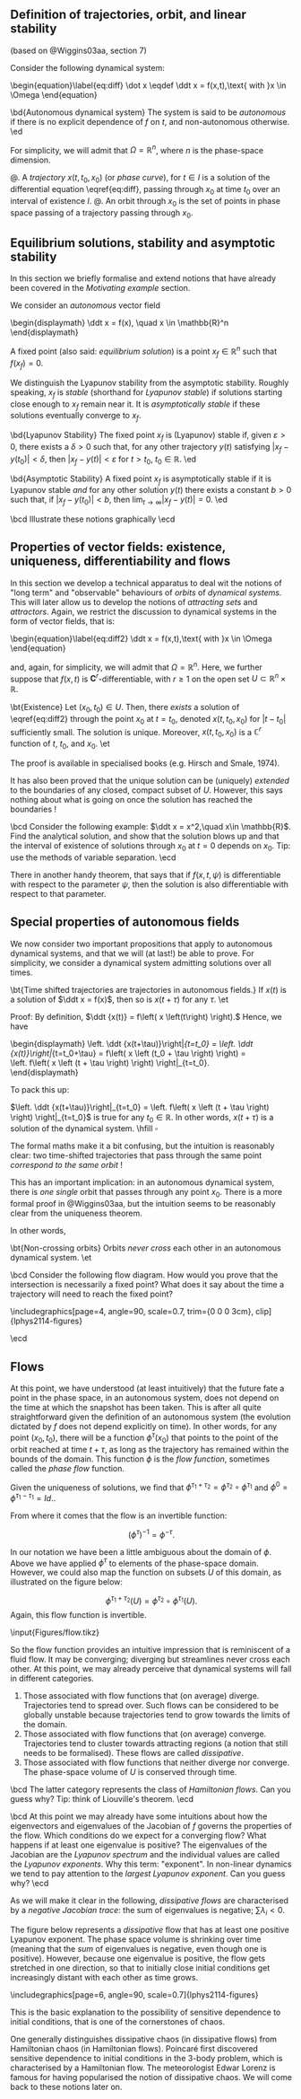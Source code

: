 ## Definition of trajectories, orbit, and linear stability  

(based on @Wiggins03aa, section 7)

Consider the following dynamical system:

\begin{equation}\label{eq:diff}
\dot x \eqdef \ddt x = f(x,t),\text{ with }x \in \Omega
\end{equation}

\bd{Autonomous dynamical system}
The system is said to be _autonomous_ if there is no explicit dependence of $f$ on $t$, and non-autonomous otherwise. 
\ed

For simplicity, we will admit that $\Omega = \mathbb{R}^n$, where $n$ is the phase-space dimension. 

@. A _trajectory_ $x(t, t_0, x_0)$ (or _phase curve_), for $t\in I$ is a solution of the differential equation \eqref{eq:diff}, passing through $x_0$ at time $t_0$ over an interval of existence $I$. 
@. An orbit through $x_0$ is the set of points in phase space passing of a trajectory passing through $x_0$. 


## Equilibrium solutions, stability and asymptotic stability

In this section we briefly formalise and extend notions that have already been covered in the _Motivating example_ section. 

We consider an _autonomous_ vector field

\begin{displaymath}
\ddt x = f(x), \quad x \in \mathbb{R}^n
\end{displaymath}

A fixed point (also said: _equilibrium solution_) is a point $x_f \in \mathbb{R}^n$ such that $f(x_f)=0$. 

We distinguish the Lyapunov stability from the asymptotic stability. Roughly speaking, $x_f$ is _stable_ (shorthand for _Lyapunov stable_) if solutions starting close enough to $x_f$ remain near it. It is _asymptotically stable_ if these solutions eventually converge to $x_f$. 

\bd{Lyapunov Stability} The fixed point $x_f$ is (Lyapunov) stable if, given $\varepsilon > 0$, there exists a $\delta > 0$ such that, for any other trajectory  $y(t)$ satisfying $|x_f-y(t_0)| < \delta$, then $|x_f-y(t)| < \varepsilon$ for $t>t_0$, $t_0 \in \mathbb{R}$. 
\ed

\bd{Asymptotic  Stability} A fixed point $x_f$ is asymptotically stable if it is Lyapunov stable _and_ for any other solution $y(t)$ there exists a constant $b>0$ such that, if $|x_f-y(t_0)| < b$, then  $\lim_{t \rightarrow \infty} |x_f-y(t)| = 0$. 
\ed

\bcd
Illustrate these notions graphically
\ecd 

<!-- 
We now reconsider the notion of linear stability, based on the developments already started in the Motivation section. 

Consider a fixed point $x_f$, and let $y = x_f + \delta x$. 

We find that

\begin{displaymath}
\left(\ddt {\delta x}\right)_j = \sum \frac{\partial f_j}{\partial x_i}  \delta x_i  + \mathcal{O}(|\delta x| ^2),
\end{displaymath}

where the derivatives are evaluated in $x_f$, and $f_j$ is the $j^\text{th}$ component of $f$, 
which we more simply write 
$$\ddt {\delta x} = \Dif f(x_f) \delta x + \mathcal{O}(|\delta x|^2).$$

The notation $\Dif f(x_f)$  refers to the Jacobian of $f$ evaluated in $x_f$. If $n=1$ (one-dimensional system), then $\Dif f$ is simply $\od{f}{x}$, which corresponds to the example in the Motivation section. 

Given that for the stability of fixed points we are only concerned with the behaviour of solutions arbitrarily close to $x_f$, it seems reasonable to inspect the linear system: 

\begin{displaymath}
\ddt {\delta x} = \Dif f(x_f) \delta x,
\end{displaymath}

We will inspect more carefully the solutions of this system in the plane in section \ref{sect:plane} but we may already anticipate that  solutions will grow exponentially in the direction of eigenvectors of the Jacobian with positive eigenvalues, and decay exponentially in the direction of eigenvectors with negative eigenvalues. 

\bd{Hyperbolic fixed point.} A fixed point is hyperbolic if all the eigenvalues of $\Dif f(x_f)$ have either a strictly positive or a strictly negative real part.
\ed

We will be able to _prove_ that a fixed point with all _negative_ eigenvalues (said to be linearly stable) is asymptotically stable. But we leave it for later. At this point, we already know enough to understand the idea of sink and source:

1. A hyperbolic fixed point is called a _sink_ if all eigenvalues of the Lyapunov spectrum have negative real parts. 
2. A hyperbolic fixed point is called a _source_ if all eigenvalues of the Lyapunov spectrum have positive real parts.
3. A hyperbolic fixed point is called a _saddle_ if some but not all eigenvalues of the Lyapunov spectrum have positive real parts
4. A non-hyperbolic fixed point with purely imaginary eigenvalues, and non-zero is a _center_.


\bcd
Consider again the motivating example with the ice sheets. Are the fixed points hyperbolic? Everywhere ? (tip: it is enough  to restrict the discussion to the case $x \neq 0$. )
\ecd 

-->

## Properties of vector fields: existence, uniqueness, differentiability and flows


In this section we develop a technical apparatus to deal wit the notions of "long term" and "observable" behaviours of _orbits_ of _dynamical systems_. This will later allow us to develop the notions of _attracting sets_ and _attractors_. Again, we  restrict the discussion to dynamical systems in the form of vector fields, that is: 

\begin{equation}\label{eq:diff2}
\ddt x = f(x,t),\text{ with }x \in \Omega
\end{equation}

and, again, for simplicity, we will admit that $\Omega = \mathbb{R}^n$. Here, we further suppose that $f(x,t)$ is $\mathbf{C}^r$-differentiable, with $r \geq 1$ on the open set $U \subset \mathbb{R}^n\times \mathbb{R}$. 

\bt{Existence} Let $(x_0,t_0)\in U$. Then, there _exists_ a solution of \eqref{eq:diff2} through the point $x_0$ at $t=t_0$, denoted $x(t,t_0,x_0)$ for $|t-t_0|$ sufficiently small. The solution is unique. Moreover, $x(t,t_0,x_0)$ is a $\mathbb{C}^r$ function of $t$, $t_0$, and $x_0$. 
\et

The proof is available in specialised books (e.g. Hirsch and Smale, 1974). 

It has also been proved that the  unique solution can be (uniquely)  _extended_ to the boundaries of any closed, compact subset of $U$. However, this says nothing about what is going on once the solution has reached the boundaries ! 

\bcd
Consider the following example: $\ddt x = x^2,\quad x\in \mathbb{R}$. Find the analytical solution, and show that the solution blows up and that the interval of existence of solutions through $x_0$ at $t=0$ depends on $x_0$. Tip: use the methods of variable separation. 
\ecd 

There in another handy theorem, that says that if $f(x,t,\psi)$ is differentiable with respect to the parameter $\psi$, then the solution is also differentiable with respect to that parameter. 

## Special properties of autonomous fields 

We now consider two important propositions that apply to autonomous dynamical systems, and that we will (at last!) be able to prove. For simplicity, we consider a dynamical system admitting solutions over all times.

\bt{Time shifted trajectories are trajectories in autonomous fields.} 
If $x(t)$ is a solution of $\ddt x = f(x)$, then so is $x(t+\tau)$ for any $\tau$. 
\et 

Proof: By definition, $\ddt {x(t)} = f\left( x \left(t\right) \right).$ Hence, we have

\begin{displaymath}
\left. \ddt {x(t+\tau)}\right|_{t=t_0} = 
\left. \ddt {x(t)}\right|_{t=t_0+\tau} = 
f\left( x \left (t_0 + \tau \right) \right) =  
\left. f\left( x \left (t + \tau \right) \right) \right|_{t=t_0}.  
\end{displaymath}

To pack this up: 

$\left. \ddt {x(t+\tau)}\right|_{t=t_0} = 
\left. f\left( x \left (t + \tau \right) \right) \right|_{t=t_0}$ is true for any $t_0\in\mathbb{R}$. In other words, $x(t+\tau)$ is a solution of the dynamical system. \hfill $\square$ 

The formal maths make it a bit confusing, but the intuition is reasonably  clear: two time-shifted trajectories that pass through the same point _correspond to the same orbit_ ! 

This has an important implication: in an autonomous dynamical system, there is _one single_ orbit that passes through any point $x_0$. There is a more formal proof in @Wiggins03aa, but the intuition seems to be reasonably clear from the uniqueness theorem.

In other words, 

\bt{Non-crossing orbits} Orbits _never cross_ each other in an autonomous dynamical system. 
\et 

\bcd
Consider the following flow diagram. How would you prove that the intersection is necessarily a fixed point? What does it say about the time a trajectory will need to reach the fixed point? 

\includegraphics[page=4, angle=90, scale=0.7, trim={0 0 0 3cm}, clip]{lphys2114-figures}

\ecd 

## Flows

At this point, we have understood (at least intuitively) that the future fate a point in the phase space, in an autonomous system, does not depend on the time at which the snapshot has been taken. This is after all quite straightforward given the definition of an autonomous system (the evolution dictated by $f$ does not depend explicitly on time). In other words, for any point $(x_0,t_0)$, there will be a function $\phi^\tau(x_0)$ that points to the point of the orbit reached at time $t+\tau$,  as long as the trajectory has remained within the bounds of the domain. This function $\phi$ is the _flow function_, sometimes called the _phase flow_ function. 

Given the uniqueness of solutions, we find that $\phi^{\tau_1+\tau_2} = \phi^{\tau_2} \circ \phi^{\tau_1}$ and $\phi^0 = \phi^{\tau_1-\tau_1} = Id.$. 

From where it comes that the flow is an invertible function:

$$\left(\phi^{\tau}\right )^{-1} = \phi^{-\tau}.$$

In our notation we have been a little ambiguous about the domain of $\phi$. Above we have applied $\phi^\tau$ to elements of the phase-space domain. However, we could also map the function on subsets $U$ of this domain, as illustrated on the figure below:

$$\phi^{\tau_1+\tau_2}(U) = \phi^{\tau_2} \circ \phi^{\tau_1} (U).$$ Again, this flow function is invertible.

<!--\includegraphics[page=5, angle=90, scale=0.7]{lphys2114-figures}-->
\input{Figures/flow.tikz}

So the flow function provides an intuitive impression that is reminiscent of a fluid flow. It may be converging; diverging but streamlines never cross each other. At this point, we may already perceive that dynamical systems will fall in different categories. 

1. Those associated with flow functions that (on average) diverge. Trajectories tend to spread over. Such flows can be considered to be globally unstable because trajectories tend to grow towards the limits of the domain.
2. Those associated with flow functions that (on average) converge. Trajectories tend to cluster towards attracting regions (a notion that still needs to be formalised). These flows are called _dissipative_.
3. Those associated with flow functions that neither diverge nor converge. The phase-space volume of $U$ is conserved through time. 

\bcd
The latter category represents the class of _Hamiltonian flows_. Can you guess why?  Tip: think of Liouville's theorem. 
\ecd 

\bcd
At this point we may already have some intuitions about how the eigenvectors and eigenvalues of the Jacobian of $f$ governs the properties of the flow.  Which conditions do we expect for a converging flow? What happens if at least one eigenvalue is positive? The eigenvalues of the Jacobian are the _Lyapunov spectrum_ and the individual values are called the _Lyapunov exponents_. Why this term: "exponent". In non-linear dynamics we tend to pay attention to the _largest Lyapunov exponent_. Can you guess why? 
\ecd

As we will make it clear in the following, _dissipative flows_ are characterised by a _negative Jacobian trace_: the sum of eigenvalues is negative; $\sum\lambda_i < 0$.  

The figure below represents a _dissipative_ flow that has at least one positive Lyapunov exponent. The phase space volume is shrinking over time (meaning that the _sum_ of eigenvalues is negative, even though one is positive). However, because one eigenvalue is positive, the flow gets stretched in one direction, so that to initially close initial conditions get increasingly distant with each other as time grows. 

\includegraphics[page=6, angle=90, scale=0.7]{lphys2114-figures}

This is the basic explanation to the possibility of sensitive dependence to initial conditions, that is one of the cornerstones of chaos. 

One generally distinguishes dissipative chaos (in dissipative flows) from Hamiltonian chaos (in Hamiltonian flows). Poincaré first discovered sensitive dependence to initial conditions in the 3-body problem, which is characterised by a Hamiltonian flow. The meteorologist Edwar Lorenz is famous for having popularised the notion of dissipative chaos. We will come back to these notions later on. 


